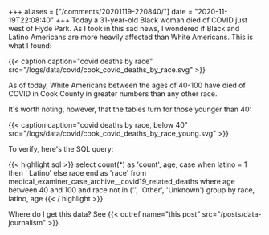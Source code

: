 +++
aliases = ["/comments/20201119-220840/"]
date = "2020-11-19T22:08:40"
+++
Today a 31-year-old Black woman died of COVID just west of Hyde Park. As I took in this sad news, I wondered if Black and Latino Americans are more heavily affected than White Americans. This is what I found:

{{< caption caption="covid deaths by race" src="/logs/data/covid/cook_covid_deaths_by_race.svg" >}}

As of today, White Americans between the ages of 40-100 have died of COVID in Cook County in greater numbers than any other race.

It's worth noting, however, that the tables turn for those younger than 40:

{{< caption caption="covid deaths by race, below 40" src="/logs/data/covid/cook_covid_deaths_by_race_young.svg" >}}

To verify, here's the SQL query:

{{< highlight sql >}}
select
  count(*) as 'count',
  age,
  case
    when latino = 1 then ' Latino'
    else race
  end as 'race'
from
  medical_examiner_case_archive__covid19_related_deaths
where
  age between 40 and 100
  and race not in ('', 'Other', 'Unknown')
group by
  race,
  latino,
  age
{{< / highlight >}}

Where do I get this data? See {{< outref name="this post" src="/posts/data-journalism" >}}.
